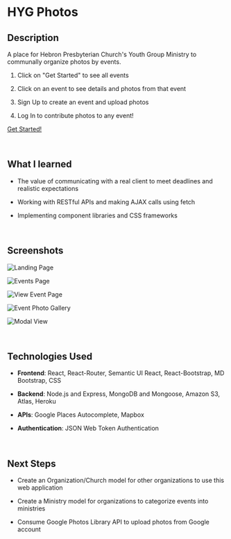 # HYG Photos

## Description

A place for Hebron Presbyterian Church's Youth Group Ministry to communally organize photos by events.

1. Click on "Get Started" to see all events

2. Click on an event to see details and photos from that event

3. Sign Up to create an event and upload photos

4. Log In to contribute photos to any event!

[Get Started!](https://hyg-photos.herokuapp.com/)

<br />

## What I learned

- The value of communicating with a real client to meet deadlines and realistic expectations

- Working with RESTful APIs and making AJAX calls using fetch

- Implementing component libraries and CSS frameworks

<br />

## Screenshots

![Landing Page](https://i.imgur.com/HLI8rav.jpg "Landing Page")

![Events Page](https://i.imgur.com/LjephJ7.jpg "Events Page")

![View Event Page](https://i.imgur.com/53WXAF7.jpg "View Event Page")

![Event Photo Gallery](https://i.imgur.com/S8OUAyQ.jpg "Event Photo Gallery")

![Modal View](https://i.imgur.com/wxlrAf8.jpg "Modal View")

<br />

## Technologies Used

- **Frontend**: React, React-Router, Semantic UI React, React-Bootstrap, MD Bootstrap, CSS

- **Backend**: Node.js and Express, MongoDB and Mongoose, Amazon S3, Atlas, Heroku

- **APIs**: Google Places Autocomplete, Mapbox

- **Authentication**: JSON Web Token Authentication

<br />

## Next Steps

- Create an Organization/Church model for other organizations to use this web application

- Create a Ministry model for organizations to categorize events into ministries

- Consume Google Photos Library API to upload photos from Google account
